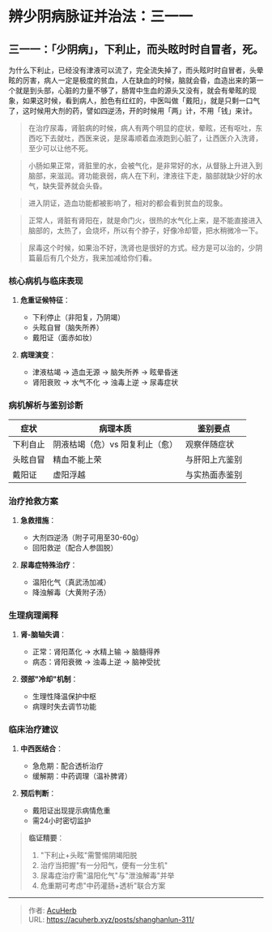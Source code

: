 # 辨少阴病脉证并治法：三一一


## 三一一：「少阴病」，下利止，而头眩时时自冒者，死。

<!--more-->

为什么下利止，已经没有津液可以流了，完全流失掉了，而头眩时时自冒者，头晕眩的厉害，病人一定是极度的贫血，人在缺血的时候，脑就会昏，血造出来的第一个就是到头部，心脏的力量不够了，肠胃中生血的源头又没有，就会有晕眩的现象，如果这时候，看到病人，脸色有红红的，中医叫做「戴阳」，就是只剩一口气了，这时候用大剂的药，譬如四逆汤，开的时候用「两」计，不用「钱」来计。

> 在治疗尿毒，肾脏病的时候，病人有两个明显的症状，晕眩，还有呕吐，东西吃下去就吐，西医来说，是尿毒顺着血液跑到心脏了，让西医介入洗肾，至少可以让他不死。

> 小肠如果正常，肾脏里的水，会被气化，是非常好的水，从督脉上升进入到脑部，来滋润。肾功能衰弱，病人在下利，津液往下走，脑部就缺少好的水气，缺失营养就会头昏。

> 进入阴证，造血功能都被影响了，相对的都会看到贫血的现象。

> 正常人，肾脏有肾阳在，就是命门火，很热的水气化上来，是不能直接进入脑部的，太热了，会烧坏，所以有个脖子，好像冷却管，把水稍微冷一下。

> 尿毒这个时候，如果治不好，洗肾也是很好的方式。经方是可以治的，少阴篇最后有几个处方，我来加减给你们看。

### 核心病机与临床表现
1. **危重证候特征**：
   - 下利停止（非阳复，乃阴竭）
   - 头眩自冒（脑失所养）
   - 戴阳证（面赤如妆）

2. **病理演变**：
   - 津液枯竭 → 造血无源 → 脑失所养 → 眩晕昏迷
   - 肾阳衰败 → 水气不化 → 浊毒上逆 → 尿毒症状

### 病机解析与鉴别诊断
| **症状** | **病理本质** | **鉴别要点** |
|----------|--------------|--------------|
| 下利自止 | 阴液枯竭（危）vs 阳复利止（愈） | 观察伴随症状 |
| 头眩自冒 | 精血不能上荣 | 与肝阳上亢鉴别 |
| 戴阳证 | 虚阳浮越 | 与实热面赤鉴别 |

### 治疗抢救方案
1. **急救措施**：
   - 大剂四逆汤（附子可用至30-60g）
   - 回阳救逆（配合人参固脱）

2. **尿毒症特殊治疗**：
   - 温阳化气（真武汤加减）
   - 降浊解毒（大黄附子汤）

### 生理病理阐释
1. **肾-脑轴失调**：
   - 正常：肾阳蒸化 → 水精上输 → 脑髓得养
   - 病态：肾阳衰微 → 浊毒上逆 → 脑神受扰

2. **颈部"冷却"机制**：
   - 生理性降温保护中枢
   - 病理时失去调节功能

### 临床治疗建议
1. **中西医结合**：
   - 急危期：配合透析治疗
   - 缓解期：中药调理（温补脾肾）

2. **预后判断**：
   - 戴阳证出现提示病情危重
   - 需24小时密切监护

> **临证精要**：
> 1. "下利止+头眩"需警惕阴竭阳脱
> 2. 治疗当把握"有一分阳气，便有一分生机"
> 3. 尿毒症治疗需"温阳化气"与"泄浊解毒"并举
> 4. 危重期可考虑"中药灌肠+透析"联合方案

---

> 作者: [AcuHerb](https://acuherb.xyz)  
> URL: https://acuherb.xyz/posts/shanghanlun-311/  

